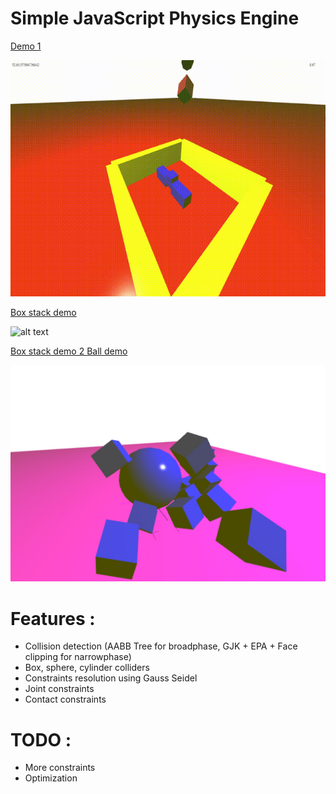 # Simple JavaScript Physics Engine
[Demo 1](https://romanppp.github.io/SimplePhysicsEngine/shapes)

![alt text](images/shapes.gif)



[Box stack demo](https://romanppp.github.io/physicsEngineTS/stack)

![alt text](images/result2.gif)


[Box stack demo 2 ](https://romanppp.github.io/physicsEngineTS/stackNoCacheContacts)
[Ball demo](https://romanppp.github.io/physicsEngineTS/test)

![alt text](images/ball.jpg)




# Features : 
* Collision detection (AABB Tree for broadphase, GJK + EPA + Face clipping for narrowphase)
* Box, sphere, cylinder colliders
* Constraints resolution using Gauss Seidel
* Joint constraints
* Contact constraints
# TODO :
* More constraints
* Optimization